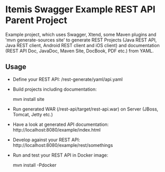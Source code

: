 # Itemis Swagger Example REST API Parent Project

Example project, which uses Swagger, Xtend, some Maven plugins and 'mvn generate-sources site' to generate REST Projects (Java REST API, Java REST client, Android REST client and iOS client) and documentation (REST API Doc, JavaDoc, Maven Site, DocBook, PDF etc.) from YAML.

## Usage

* Define your REST API: /rest-generate/yaml/api.yaml
* Build projects including documentation:
		
	mvn install site
* Run generated WAR (/rest-api/target/rest-api.war) on Server (JBoss, Tomcat, Jetty etc.)
* Have a look at generated API documentation: http://localhost:8080/example/index.html
* Develop against your REST API: http://localhost:8080/example/rest/somethings
* Run and test your REST API in Docker image:

	mvn install -Pdocker